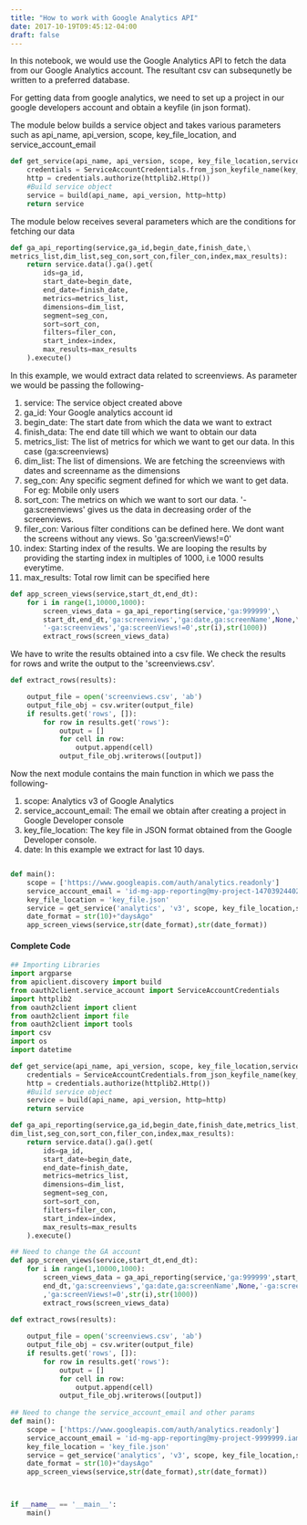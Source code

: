 ```yaml
---
title: "How to work with Google Analytics API"
date: 2017-10-19T09:45:12-04:00
draft: false
---
```



In this notebook, we would use the Google Analytics API to fetch the data from our Google Analytics account. The resultant csv can subsequnetly be written to a preferred database.

For getting data from google analytics, we need to set up a project in our google developers account
and obtain a keyfile (in json format).

The module below builds a service object and takes various parameters such as api_name, api_version, scope, key_file_location,
and service_account_email




```python
def get_service(api_name, api_version, scope, key_file_location,service_account_email):
    credentials = ServiceAccountCredentials.from_json_keyfile_name(key_file_location,scope)
    http = credentials.authorize(httplib2.Http())
    #Build service object
    service = build(api_name, api_version, http=http)
    return service
```

The module below receives several parameters which are the conditions for fetching our data


```python
def ga_api_reporting(service,ga_id,begin_date,finish_date,\
metrics_list,dim_list,seg_con,sort_con,filer_con,index,max_results):
    return service.data().ga().get(
        ids=ga_id,
        start_date=begin_date,
        end_date=finish_date,
        metrics=metrics_list,
        dimensions=dim_list,
        segment=seg_con,
        sort=sort_con,
        filters=filer_con,
        start_index=index,
        max_results=max_results
    ).execute()
```

In this example, we would extract data related to screenviews. As parameter we would be passing the following-

1. service: The service object created above
2. ga_id: Your Google analytics account id
3. begin_date: The start date from which the data we want to extract
4. finish_data: The end date till which we want to obtain our data
5. metrics_list: The list of metrics for which we want to get our data. In this case (ga:screenviews)
6. dim_list: The list of dimensions. We are fetching the screenviews with dates and screenname as the dimensions
7. seg_con: Any specific segment defined for which we want to get data. For eg: Mobile only users
8. sort_con: The metrics on which we want to sort our data. '-ga:screenviews' gives us the data in decreasing order of the screenviews.
9. filer_con: Various filter conditions can be defined here. We dont want the screens without any views. So 'ga:screenViews!=0'
10. index: Starting index of the results. We are looping the results by providing the starting index in multiples of 1000, i.e 1000 results everytime.
11. max_results: Total row limit can be specified here


```python
def app_screen_views(service,start_dt,end_dt):
    for i in range(1,10000,1000):
        screen_views_data = ga_api_reporting(service,'ga:999999',\
        start_dt,end_dt,'ga:screenviews','ga:date,ga:screenName',None,\
        '-ga:screenviews','ga:screenViews!=0',str(i),str(1000))
        extract_rows(screen_views_data)
```

We have to write the results obtained into a csv file. We check the results for rows and write the output to the 'screenviews.csv'.



```python
def extract_rows(results):

    output_file = open('screenviews.csv', 'ab')
    output_file_obj = csv.writer(output_file)
    if results.get('rows', []):
        for row in results.get('rows'):
            output = []
            for cell in row:
                output.append(cell)
            output_file_obj.writerows([output])
```

Now the next module contains the main function in which we pass the following-

1. scope: Analytics v3 of Google Analytics
2. service_account_email: The email we obtain after creating a project in Google Developer console
3. key_file_location: The key file in JSON format obtained from the Google Developer console.
4. date: In this example we extract for last 10 days.


```python

def main():
    scope = ['https://www.googleapis.com/auth/analytics.readonly']
    service_account_email = 'id-mg-app-reporting@my-project-1470392440259.iam.gserviceaccount.com'
    key_file_location = 'key_file.json'
    service = get_service('analytics', 'v3', scope, key_file_location,service_account_email)
    date_format = str(10)+"daysAgo"
    app_screen_views(service,str(date_format),str(date_format))


```

#### Complete Code



```python
## Importing Libraries
import argparse
from apiclient.discovery import build
from oauth2client.service_account import ServiceAccountCredentials
import httplib2
from oauth2client import client
from oauth2client import file
from oauth2client import tools
import csv
import os
import datetime

def get_service(api_name, api_version, scope, key_file_location,service_account_email):
    credentials = ServiceAccountCredentials.from_json_keyfile_name(key_file_location,scope)
    http = credentials.authorize(httplib2.Http())
    #Build service object
    service = build(api_name, api_version, http=http)
    return service

def ga_api_reporting(service,ga_id,begin_date,finish_date,metrics_list,\
dim_list,seg_con,sort_con,filer_con,index,max_results):
    return service.data().ga().get(
        ids=ga_id,
        start_date=begin_date,
        end_date=finish_date,
        metrics=metrics_list,
        dimensions=dim_list,
        segment=seg_con,
        sort=sort_con,
        filters=filer_con,
        start_index=index,
        max_results=max_results
    ).execute()

## Need to change the GA account 
def app_screen_views(service,start_dt,end_dt):
    for i in range(1,10000,1000):
        screen_views_data = ga_api_reporting(service,'ga:999999',start_dt,\
        end_dt,'ga:screenviews','ga:date,ga:screenName',None,'-ga:screenviews'\
        ,'ga:screenViews!=0',str(i),str(1000))
        extract_rows(screen_views_data)
        
def extract_rows(results):

    output_file = open('screenviews.csv', 'ab')
    output_file_obj = csv.writer(output_file)
    if results.get('rows', []):
        for row in results.get('rows'):
            output = []
            for cell in row:
                output.append(cell)
            output_file_obj.writerows([output])
            
## Need to change the service_account_email and other params
def main():
    scope = ['https://www.googleapis.com/auth/analytics.readonly']
    service_account_email = 'id-mg-app-reporting@my-project-9999999.iam.gserviceaccount.com'
    key_file_location = 'key_file.json'
    service = get_service('analytics', 'v3', scope, key_file_location,service_account_email)
    date_format = str(10)+"daysAgo"
    app_screen_views(service,str(date_format),str(date_format))



if __name__ == '__main__':
    main()


```

